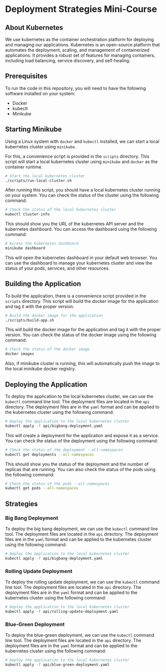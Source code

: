 # Deployment Strategies Mini-Course

## About Kubernetes

We use kubernetes as the container orchestration platform for deploying and managing our applications. Kubernetes is an open-source platform that automates the deployment, scaling, and management of containerized applications. It provides a robust set of features for managing containers, including load balancing, service discovery, and self-healing.

## Prerequisites

To run the code in this repository, you will need to have the following software installed on your system:

- Docker
- kubectl
- Minikube

## Starting Minikube

Using a Linux system with `docker` and `kubectl` installed, we can start a local kubernetes cluster using `minikube`.

For this, a convenience script is provided in the `scripts` directory. This script will start a local kubernetes cluster using `minikube` and `docker` as the container runtime.

```bash
# Start the local kubernetes cluster
./scripts/run-local-cluster.sh
```

After running this script, you should have a local kubernetes cluster running on your system. You can check the status of the cluster using the following command:

```bash
# Check the status of the local kubernetes cluster
kubectl cluster-info
```
This should show you the URL of the kubernetes API server and the kubernetes dashboard. You can access the dashboard using the following command:

```bash
# Access the kubernetes dashboard
minikube dashboard
```

This will open the kubernetes dashboard in your default web browser. You can use the dashboard to manage your kubernetes cluster and view the status of your pods, services, and other resources.

## Building the Application

To build the application, there is a convenience script provided in the `scripts` directory. This script will build the docker image for the application and tag it with the proper version.

```bash
# Build the docker image for the application
./scripts/build-app.sh
```

This will build the docker image for the application and tag it with the proper version. You can check the status of the docker image using the following command:

```bash
# Check the status of the docker image
docker images
```

Also, if minikube cluster is running, this will automatically push the image to the local minikube docker registry.

## Deploying the Application

To deploy the application to the local kubernetes cluster, we can use the `kubectl` command line tool. The deployment files are located in the `api` directory. The deployment files are in the `yaml` format and can be applied to the kubernetes cluster using the following command:

```bash
# Deploy the application to the local kubernetes cluster
kubectl apply -f api/bigbang-deployment.yaml
```

This will create a deployment for the application and expose it as a service. You can check the status of the deployment using the following command:

```bash
# Check the status of the deployment --all-namespaces
kubectl get deployments --all-namespaces
```

This should show you the status of the deployment and the number of replicas that are running. You can also check the status of the pods using the following command:

```bash
# Check the status of the pods --all-namespaces
kubectl get pods --all-namespaces
```

## Strategies

### Big Bang Deployment

To deploy the big bang deployment, we can use the `kubectl` command line tool. The deployment files are located in the `api` directory. The deployment files are in the `yaml` format and can be applied to the kubernetes cluster using the following command:

```bash
# Deploy the application to the local kubernetes cluster
kubectl apply -f api/bigbang-deployment.yaml
```

### Rolling Update Deployment

To deploy the rolling update deployment, we can use the `kubectl` command line tool. The deployment files are located in the `api` directory. The deployment files are in the `yaml` format and can be applied to the kubernetes cluster using the following command:

```bash
# Deploy the application to the local kubernetes cluster
kubectl apply -f api/rolling-update-deployment.yaml
```

### Blue-Green Deployment

To deploy the blue-green deployment, we can use the `kubectl` command line tool. The deployment files are located in the `api` directory. The deployment files are in the `yaml` format and can be applied to the kubernetes cluster using the following command:

```bash
# Deploy the application to the local kubernetes cluster
kubectl apply -f api/blue-green-deployment.yaml
```

